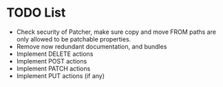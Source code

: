 
# TODO List

* Check security of Patcher, make sure copy and move FROM paths are only allowed to be patchable properties.
* Remove now redundant documentation, and bundles
* Implement DELETE actions
* Implement POST actions
* Implement PATCH actions
* Implement PUT actions (if any)

